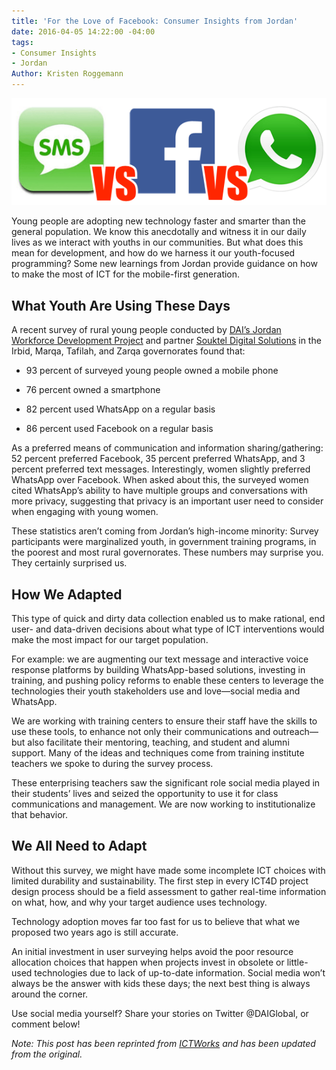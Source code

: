 ```yaml
---
title: 'For the Love of Facebook: Consumer Insights from Jordan'
date: 2016-04-05 14:22:00 -04:00
tags:
- Consumer Insights
- Jordan
Author: Kristen Roggemann
---
```


![sms-facebook-whatsapp.png](/uploads/sms-facebook-whatsapp.png)

Young people are adopting new technology faster and smarter than the general population. We know this anecdotally and witness it in our daily lives as we interact with youths in our communities. But what does this mean for development, and how do we harness it our youth-focused programming? Some new learnings from Jordan provide guidance on how to make the most of ICT for the mobile-first generation.

<!--more-->

## What Youth Are Using These Days

A recent survey of rural young people conducted by [DAI’s Jordan Workforce Development Project](http://www.jordanwfd.org/en-us/) and partner [Souktel Digital Solutions](www.souktel.org) in the Irbid, Marqa, Tafilah, and Zarqa governorates found that:

* 93 percent of surveyed young people owned a mobile phone

* 76 percent owned a smartphone

* 82 percent used WhatsApp on a regular basis

* 86 percent used Facebook on a regular basis

As a preferred means of communication and information sharing/gathering: 52 percent preferred Facebook, 35 percent preferred WhatsApp, and 3 percent preferred text messages.  Interestingly, women slightly preferred WhatsApp over Facebook. When asked about this, the surveyed women cited WhatsApp’s ability to have multiple groups and conversations with more privacy, suggesting that privacy is an important user need to consider when engaging with young women.

These statistics aren’t coming from Jordan’s high-income minority: Survey participants were marginalized youth, in government training programs, in the poorest and most rural governorates. These numbers may surprise you. They certainly surprised us.

## How We Adapted

This type of quick and dirty data collection enabled us to make rational, end user- and data-driven decisions about what type of ICT interventions would make the most impact for our target population.

For example: we are augmenting our text message and interactive voice response platforms by building WhatsApp-based solutions, investing in training, and pushing policy reforms to enable these centers to leverage the technologies their youth stakeholders use and love—social media and WhatsApp.

We are working with training centers to ensure their staff have the skills to use these tools, to enhance not only their communications and outreach—but also facilitate their mentoring, teaching, and student and alumni support. Many of the ideas and techniques come from training institute teachers we spoke to during the survey process.

These enterprising teachers saw the significant role social media played in their students’ lives and seized the opportunity to use it for class communications and management. We are now working to institutionalize that behavior.

## We All Need to Adapt

Without this survey, we might have made some incomplete ICT choices with limited durability and sustainability. The first step in every ICT4D project design process should be a field assessment to gather real-time information on what, how, and why your target audience uses technology.

Technology adoption moves far too fast for us to believe that what we proposed two years ago is still accurate.

An initial investment in user surveying helps avoid the poor resource allocation choices that happen when projects invest in obsolete or little-used technologies due to lack of up-to-date information. Social media won’t always be the answer with kids these days; the next best thing is always around the corner.

Use social media yourself? Share your stories on Twitter @DAIGlobal, or comment below!

*Note: This post has been reprinted from [ICTWorks](http://www.ictworks.org/2015/11/11/guess-which-communications-platform-youth-prefer-to-use-today/) and has been updated from the original.*